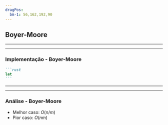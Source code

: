 ```yaml
---
dragPos:
  bm-1: 56,162,192,90
---
```


## Boyer-Moore

<Cadeia cadeia="TRES TIGRES TRISTES" />

<Cadeia v-drag="'bm-1'" cadeia="TRISTE" />

<Counter />

---
---

### Implementação - Boyer-Moore

````md magic-move
```rust
let
```
````

---
---

### Análise - Boyer-Moore

- Melhor caso: $O(n/m)$
- Pior caso: $O(nm)$
